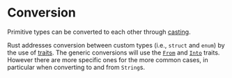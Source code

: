 # Conversion

Primitive types can be converted to each other through [casting].

Rust addresses conversion between custom types (i.e., `struct` and `enum`) by
the use of [traits]. The generic conversions will use the [`From`] and [`Into`]
traits. However there are more specific ones for the more common cases, in
particular when converting to and from `String`s.

[casting]: types/cast.md
[traits]: trait.md
[`From`]: https://doc.rust-lang.org/std/convert/trait.From.html
[`Into`]: https://doc.rust-lang.org/std/convert/trait.Into.html
